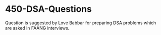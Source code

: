 # 450-DSA-Questions
Question is suggested by Love Babbar for preparing DSA problems which are asked in FAANG interviews. 
